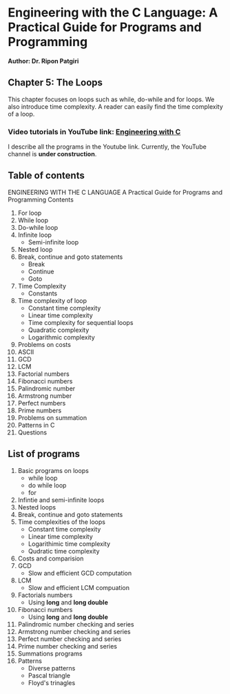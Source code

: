 
# Engineering with the C Language: A Practical Guide for Programs and Programming
**Author: Dr. Ripon Patgiri**

## Chapter 5: The Loops

This chapter focuses on loops such as while, do-while and for loops. We also introduce time complexity. A reader can easily find the time complexity of a loop. 

### Video tutorials in YouTube link: [Engineering with C](https://www.youtube.com/@dr.patgiri) 
I describe all the programs in the Youtube link. Currently, the YouTube channel is **under construction**.

## Table of contents

ENGINEERING WITH THE C LANGUAGE
A Practical Guide for Programs and Programming
Contents
1. For loop 
2. While loop
3. Do-while loop
4. Infinite loop
	- Semi-infinite loop
5. Nested loop 
6. Break, continue and goto statements
	- Break 
	- Continue 
	- Goto 
7. Time Complexity
	- Constants 
8. Time complexity of loop
	- Constant time complexity 
	- Linear time complexity
	- Time complexity for sequential loops
	- Quadratic complexity 
	- Logarithmic complexity
9. Problems on costs 
10. ASCII
11. GCD
12. LCM
13. Factorial numbers
14. Fibonacci numbers
15. Palindromic number
16. Armstrong number
17. Perfect numbers 
18. Prime numbers 
19. Problems on summation
20. Patterns in C 
21. Questions 

## List of programs

1. Basic programs on loops
	- while	loop
	- do while loop
	- for
2. Infintie and semi-infinite loops
3. Nested loops
4. Break, continue and goto statements
5. Time complexities of the loops
	- Constant time complexity
	- Linear time complexity
	- Logarithimic time complexity
	- Qudratic time complexity
6. Costs and comparision
7. GCD
	- Slow and efficient GCD computation
8. LCM
	- Slow and efficient LCM compuation
9. Factorials numbers
	- Using **long** and **long double**
10. Fibonacci numbers
	- Using **long** and **long double**
11. Palindromic number checking and series
12. Armstrong number checking and series
13. Perfect number checking and series
14. Prime number checking and series
15. Summations programs
16. Patterns 
	- Diverse patterns
	- Pascal triangle
	- Floyd's trinagles


